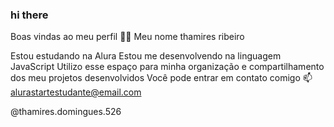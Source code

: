 ### hi there
Boas vindas ao meu perfil 💙💙
Meu nome thamires ribeiro 

Estou estudando na Alura
Estou me desenvolvendo na linguagem JavaScript
Utilizo esse espaço para minha organização e compartilhamento dos meu projetos desenvolvidos
Você pode entrar em contato comigo 📫
alurastartestudante@email.com

@thamires.domingues.526
